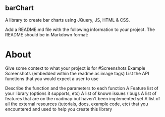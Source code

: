 ## barChart
A library to create bar charts using JQuery, JS, HTML &amp; CSS. 

Add a README.md file with the following information to your project. The README should be in Markdown format:
# About
Give some context to what your project is for
#Screenshots
Example Screenshots (embedded within the readme as image tags)
List the API functions that you would expect a user to use

Describe the function and the parameters to each function
A Feature list of your library (options it supports, etc)
A list of known issues / bugs
A list of features that are on the roadmap but haven't been implemented yet
A list of all the external resources (tutorials, docs, example code, etc) that you encountered and used to help you create this library
